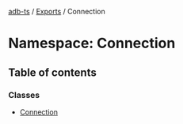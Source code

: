 [adb-ts](../README.md) / [Exports](../modules.md) / Connection

# Namespace: Connection

## Table of contents

### Classes

- [Connection](../classes/Connection.Connection.md)
